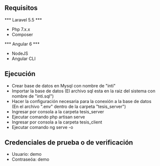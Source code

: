 ## Requisitos

*** Laravel 5.5 ***
- Php 7.x.x
- Composer

*** Angular 6 ***
- NodeJS
- Angular CLI

## Ejecución

- Crear base de datos en Mysql con nombre de "inti"
- Importar la base de datos (El archivo sql esta en la raiz del sistema con nombre de "inti.sql")
- Hacer la configuración necesaria para la conexión a la base de datos (En el archivo ".env" dentro de la carpeta "tesis_server")
- Ingresar por consola a la carpeta tesis_server
- Ejecutar comando php artisan serve
- Ingresar por consola a la carpeta tesis_client
- Ejecutar comando ng serve -o

## Credenciales de prueba o de verificación

- Usuario: demo
- Contraseóa: demo